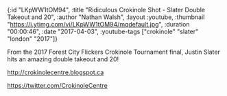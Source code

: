 {:id "LKpWW1tOM94",
 :title "Ridiculous Crokinole Shot - Slater Double Takeout and 20",
 :author "Nathan Walsh",
 :layout :youtube,
 :thumbnail "https://i.ytimg.com/vi/LKpWW1tOM94/mqdefault.jpg",
 :duration "00:00:46",
 :date "2017-04-03",
 :youtube-tags ["crokinole" "slater" "london" "2017"]}


From the 2017 Forest City Flickers Crokinole Tournament final, Justin Slater hits an amazing double takeout and 20!

http://crokinolecentre.blogspot.ca

https://twitter.com/CrokinoleCentre
